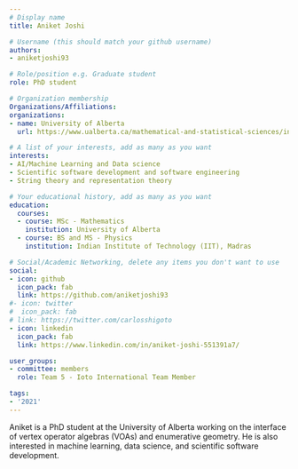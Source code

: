 ```yaml
---
# Display name
title: Aniket Joshi

# Username (this should match your github username)
authors:
- aniketjoshi93

# Role/position e.g. Graduate student
role: PhD student

# Organization membership
Organizations/Affiliations:
organizations:
- name: University of Alberta
  url: https://www.ualberta.ca/mathematical-and-statistical-sciences/index.html

# A list of your interests, add as many as you want
interests:
- AI/Machine Learning and Data science
- Scientific software development and software engineering
- String theory and representation theory

# Your educational history, add as many as you want
education:
  courses:
  - course: MSc - Mathematics
    institution: University of Alberta
  - course: BS and MS - Physics
    institution: Indian Institute of Technology (IIT), Madras

# Social/Academic Networking, delete any items you don't want to use
social:
- icon: github
  icon_pack: fab
  link: https://github.com/aniketjoshi93
#- icon: twitter
#  icon_pack: fab
# link: https://twitter.com/carlosshigoto
- icon: linkedin
  icon_pack: fab
  link: https://www.linkedin.com/in/aniket-joshi-551391a7/

user_groups:
- committee: members
  role: Team 5 - Ioto International Team Member

tags:
- '2021'
---
```

Aniket is a PhD student at the University of Alberta working on the interface of vertex operator algebras (VOAs) and enumerative geometry. He is also interested in  machine learning, data science, and scientific software development. 
